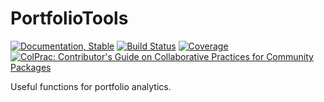 # PortfolioTools

<!---
![logo](docs/src/assets/logo.svg)
[![CI](xxx)](xxx)
[![arXiv article](xxx)](xxx)
-->

[![Documentation, Stable](https://img.shields.io/badge/docs-stable-blue.svg)](https://paschermayr.github.io/PortfolioTools.jl/)
[![Build Status](https://github.com/paschermayr/PortfolioTools.jl/actions/workflows/CI.yml/badge.svg?branch=main)](https://github.com/paschermayr/PortfolioTools.jl/actions/workflows/CI.yml?query=branch%3Amain)
[![Coverage](https://codecov.io/gh/paschermayr/PortfolioTools.jl/branch/main/graph/badge.svg)](https://codecov.io/gh/paschermayr/PortfolioTools.jl)
[![ColPrac: Contributor's Guide on Collaborative Practices for Community Packages](https://img.shields.io/badge/ColPrac-Contributor's%20Guide-blueviolet)](https://github.com/SciML/ColPrac)

Useful functions for portfolio analytics.
